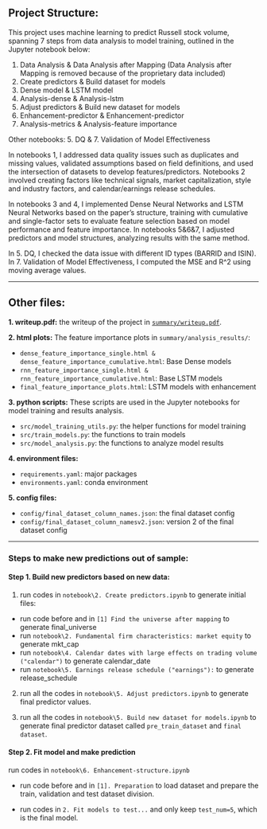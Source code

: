 ## Project Structure:
This project uses machine learning to predict Russell stock volume, spanning 7 steps from data analysis to model training, outlined in the Jupyter notebook below:

1.	Data Analysis & Data Analysis after Mapping (Data Analysis after Mapping is removed because of the proprietary data included)
2.	Create predictors & Build dataset for models
3.	Dense model & LSTM model
4.	Analysis-dense & Analysis-lstm
5.	Adjust predictors & Build new dataset for models
6.	Enhancement-predictor & Enhancement-predictor
7.	Analysis-metrics & Analysis-feature importance

Other notebooks: 5. DQ & 7. Validation of Model Effectiveness

In notebooks 1, I addressed data quality issues such as duplicates and missing values, validated assumptions based on field definitions, and used the intersection of datasets to develop features/predictors. Notebooks 2 involved creating factors like technical signals, market capitalization, style and industry factors, and calendar/earnings release schedules.

In notebooks 3 and 4, I implemented Dense Neural Networks and LSTM Neural Networks based on the paper’s structure, training with cumulative and single-factor sets to evaluate feature selection based on model performance and feature importance. In notebooks 5&6&7, I adjusted predictors and model structures, analyzing results with the same method.

In 5. DQ, I checked the data issue with different ID types (BARRID and ISIN).
In 7. Validation of Model Effectiveness, I computed the MSE and R^2 using moving average values.

----------------------------

## Other files:

**1. writeup.pdf:** the writeup of the project in [`summary/writeup.pdf`](https://github.com/jenyy15/volume_prediction/blob/main/summary/writeup.pdf).

**2. html plots:**
The feature importance plots in `summary/analysis_results/`:
- `dense_feature_importance_single.html & dense_feature_importance_cumulative.html`: Base Dense models
- `rnn_feature_importance_single.html & rnn_feature_importance_cumulative.html`: Base LSTM models
- `final_feature_importance_plots.html`: LSTM models with enhancement

**3. python scripts:**
These scripts are used in the Jupyter notebooks for model training and results analysis.

- `src/model_training_utils.py`: the helper functions for model training
- `src/train_models.py`: the functions to train models
- `src/model_analysis.py`: the functions to analyze model results

**4. environment files:**
- `requirements.yaml`: major packages
- `environments.yaml`: conda environment 

**5. config files:**
- `config/final_dataset_column_names.json`: the final dataset config
- `config/final_dataset_column_namesv2.json`: version 2 of the final dataset config

-----------------------------

### Steps to make new predictions out of sample:

#### Step 1. Build new predictors based on new data:
1. run codes in `notebook\2. Create predictors.ipynb` to generate initial files:
- run code before and in `[1] Find the universe after mapping` to generate final_universe
- run `notebook\2. Fundamental firm characteristics: market equity` to generate mkt_cap
- run `notebook\4. Calendar dates with large effects on trading volume ("calendar")` to generate calendar_date
- run `notebook\5. Earnings release schedule ("earnings"):` to generate release_schedule

2. run all the codes in `notebook\5. Adjust predictors.ipynb` to generate final predictor values.

3. run all the codes in `notebook\5. Build new dataset for models.ipynb` to generate final predictor dataset called `pre_train_dataset` and `final dataset`.

#### Step 2. Fit model and make prediction
run codes in `notebook\6. Enhancement-structure.ipynb`
- run code before and in `[1]. Preparation` to load dataset and prepare the train, validation and test dataset division.

- run codes in `2. Fit models to test...` and only keep `test_num=5`, which is the final model.

